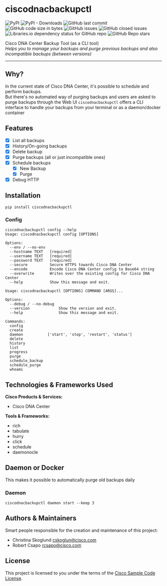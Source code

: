 # ciscodnacbackupctl
![PyPI](https://img.shields.io/pypi/v/ciscodnacbackupctl)
![PyPI - Downloads](https://img.shields.io/pypi/dm/ciscodnacbackupctl)
![GitHub last commit](https://img.shields.io/github/last-commit/cskoglun/ciscodnacbackupctl)
![GitHub code size in bytes](https://img.shields.io/github/languages/code-size/cskoglun/ciscodnacbackupctl)
![GitHub issues](https://img.shields.io/github/issues/cskoglun/ciscodnacbackupctl)
![GitHub closed issues](https://img.shields.io/github/issues-closed-raw/cskoglun/ciscodnacbackupctl)
![Libraries.io dependency status for GitHub repo](https://img.shields.io/librariesio/github/cskoglun/ciscodnacbackupctl)
![GitHub Repo stars](https://img.shields.io/github/stars/cskoglun/ciscodnacbackupctl?style=social)  

Cisco DNA Center Backup Tool (as a CLI tool)  
_Helps you to manage your backups and purge previous backups and also incompatible backups (between versions)_

---

## Why?

In the current state of Cisco DNA Center, it's possible to schedule and perform backups.  
But there's no automated way of purging backups and users are asked to purge backups through the Web UI
```ciscodnacbackupctl``` offers a CLI interface to handle your backups from your terminal or as a daemon/docker container

## Features
- [x] List all backups
- [x] History/On-going backups
- [x] Delete backup
- [x] Purge backups (all or just incompatible ones)
- [x] Schedule backups
    - [x] New Backup
    - [x] Purge
- [x] Debug HTTP

## Installation

```pip install ciscodnacbackupctl```

### Config
```
ciscodnacbackupctl config --help
Usage: ciscodnacbackupctl config [OPTIONS]

Options:
  --env / --no-env
  --hostname TEXT   [required]
  --username TEXT   [required]
  --password TEXT   [required]
  --secure          Secure HTTPS towards Cisco DNA Center
  --encode          Encode Cisco DNA Center config to Base64 string
  --overwrite       Writes over the existing config for Cisco DNA Center
  --help            Show this message and exit.
```

```
Usage: ciscodnacbackupctl [OPTIONS] COMMAND [ARGS]...

Options:
  --debug / --no-debug
  --version             Show the version and exit.
  --help                Show this message and exit.

Commands:
  config
  create
  daemon           ['start', 'stop', 'restart', 'status']
  delete
  history
  list
  progress
  purge
  schedule_backup
  schedule_purge
  whoami
```

## Technologies & Frameworks Used

**Cisco Products & Services:**

- Cisco DNA Center

**Tools & Frameworks:**

- rich
- tabulate
- hurry
- click
- schedule
- daemonocle

## Daemon or Docker
This makes it possible to automatically purge old backups daily

### Daemon
```ciscodnacbackupctl daemon start --keep 3```

## Authors & Maintainers

Smart people responsible for the creation and maintenance of this project:

- Christina Skoglund <cskoglun@cisco.com>
- Robert Csapo <rcsapo@cisco.com>

## License

This project is licensed to you under the terms of the [Cisco Sample
Code License](./LICENSE).
